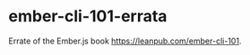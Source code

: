ember-cli-101-errata
====================

Errate of the Ember.js book https://leanpub.com/ember-cli-101.
